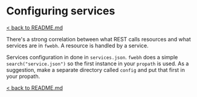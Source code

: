 # Configuring services
[< back to README.md](../README.md)

There's a strong correlation between what REST calls resources and what services are in `fwebh`. A resource is handled by a service.

Services configuration in done in `services.json`. `fwebh` does a simple `search("service.json")` so the first instance in your `propath` is used. As a suggestion, make a separate directory called `config` and put that first in your propath.

[< back to README.md](../README.md)

